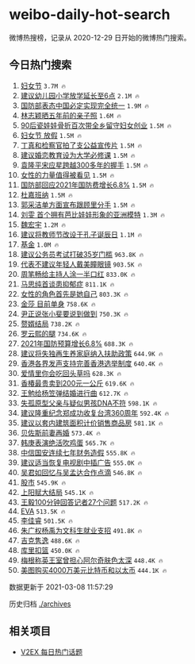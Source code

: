 # weibo-daily-hot-search

微博热搜榜，记录从 2020-12-29 日开始的微博热门搜索。

## 今日热门搜索

<!-- BEGIN -->

1. [妇女节](https://s.weibo.com/weibo?q=%23%E5%A6%87%E5%A5%B3%E8%8A%82%23&Refer=top) `3.7M 🔥`
1. [建议幼儿园小学放学延长至6点](https://s.weibo.com/weibo?q=%23%E5%BB%BA%E8%AE%AE%E5%B9%BC%E5%84%BF%E5%9B%AD%E5%B0%8F%E5%AD%A6%E6%94%BE%E5%AD%A6%E5%BB%B6%E9%95%BF%E8%87%B36%E7%82%B9%23&Refer=top) `2.1M 🔥`
1. [国防部表态中国必定实现完全统一](https://s.weibo.com/weibo?q=%23%E5%9B%BD%E9%98%B2%E9%83%A8%E8%A1%A8%E6%80%81%E4%B8%AD%E5%9B%BD%E5%BF%85%E5%AE%9A%E5%AE%9E%E7%8E%B0%E5%AE%8C%E5%85%A8%E7%BB%9F%E4%B8%80%23&Refer=top) `1.9M 🔥`
1. [林志颖晒五年前的亲子照](https://s.weibo.com/weibo?q=%23%E6%9E%97%E5%BF%97%E9%A2%96%E6%99%92%E4%BA%94%E5%B9%B4%E5%89%8D%E7%9A%84%E4%BA%B2%E5%AD%90%E7%85%A7%23&Refer=top) `1.6M 🔥`
1. [90后瓷娃娃骨折百次带全乡留守妇女创业](https://s.weibo.com/weibo?q=90%E5%90%8E%E7%93%B7%E5%A8%83%E5%A8%83%E9%AA%A8%E6%8A%98%E7%99%BE%E6%AC%A1%E5%B8%A6%E5%85%A8%E4%B9%A1%E7%95%99%E5%AE%88%E5%A6%87%E5%A5%B3%E5%88%9B%E4%B8%9A&Refer=top) `1.5M 🔥`
1. [妇女节 放假](https://s.weibo.com/weibo?q=%E5%A6%87%E5%A5%B3%E8%8A%82%20%E6%94%BE%E5%81%87&Refer=top) `1.5M 🔥`
1. [丁真和检察官拍了支公益宣传片](https://s.weibo.com/weibo?q=%23%E4%B8%81%E7%9C%9F%E5%92%8C%E6%A3%80%E5%AF%9F%E5%AE%98%E6%8B%8D%E4%BA%86%E6%94%AF%E5%85%AC%E7%9B%8A%E5%AE%A3%E4%BC%A0%E7%89%87%23&Refer=top) `1.5M 🔥`
1. [建议婚恋教育设为大学必修课](https://s.weibo.com/weibo?q=%23%E5%BB%BA%E8%AE%AE%E5%A9%9A%E6%81%8B%E6%95%99%E8%82%B2%E8%AE%BE%E4%B8%BA%E5%A4%A7%E5%AD%A6%E5%BF%85%E4%BF%AE%E8%AF%BE%23&Refer=top) `1.5M 🔥`
1. [袁隆平宋应星跨越300多年的握手](https://s.weibo.com/weibo?q=%23%E8%A2%81%E9%9A%86%E5%B9%B3%E5%AE%8B%E5%BA%94%E6%98%9F%E8%B7%A8%E8%B6%8A300%E5%A4%9A%E5%B9%B4%E7%9A%84%E6%8F%A1%E6%89%8B%23&Refer=top) `1.5M 🔥`
1. [女性的力量值得被看见](https://s.weibo.com/weibo?q=%23%E5%A5%B3%E6%80%A7%E7%9A%84%E5%8A%9B%E9%87%8F%E5%80%BC%E5%BE%97%E8%A2%AB%E7%9C%8B%E8%A7%81%23&Refer=top) `1.5M 🔥`
1. [国防部回应2021年国防费增长6.8%](https://s.weibo.com/weibo?q=%23%E5%9B%BD%E9%98%B2%E9%83%A8%E5%9B%9E%E5%BA%942021%E5%B9%B4%E5%9B%BD%E9%98%B2%E8%B4%B9%E5%A2%9E%E9%95%BF6.8%25%23&Refer=top) `1.5M 🔥`
1. [杜嘉班纳](https://s.weibo.com/weibo?q=%E6%9D%9C%E5%98%89%E7%8F%AD%E7%BA%B3&Refer=top) `1.5M 🔥`
1. [郭采洁单方面宣布跟顾里分手](https://s.weibo.com/weibo?q=%E9%83%AD%E9%87%87%E6%B4%81%E5%8D%95%E6%96%B9%E9%9D%A2%E5%AE%A3%E5%B8%83%E8%B7%9F%E9%A1%BE%E9%87%8C%E5%88%86%E6%89%8B&Refer=top) `1.5M 🔥`
1. [刘雯 首个拥有芭比娃娃形象的亚洲模特](https://s.weibo.com/weibo?q=%E5%88%98%E9%9B%AF%20%E9%A6%96%E4%B8%AA%E6%8B%A5%E6%9C%89%E8%8A%AD%E6%AF%94%E5%A8%83%E5%A8%83%E5%BD%A2%E8%B1%A1%E7%9A%84%E4%BA%9A%E6%B4%B2%E6%A8%A1%E7%89%B9&Refer=top) `1.3M 🔥`
1. [魏宏宇](https://s.weibo.com/weibo?q=%E9%AD%8F%E5%AE%8F%E5%AE%87&Refer=top) `1.2M 🔥`
1. [建议将教师节改设于孔子诞辰日](https://s.weibo.com/weibo?q=%23%E5%BB%BA%E8%AE%AE%E5%B0%86%E6%95%99%E5%B8%88%E8%8A%82%E6%94%B9%E8%AE%BE%E4%BA%8E%E5%AD%94%E5%AD%90%E8%AF%9E%E8%BE%B0%E6%97%A5%23&Refer=top) `1.1M 🔥`
1. [基金](https://s.weibo.com/weibo?q=%E5%9F%BA%E9%87%91&Refer=top) `1.0M 🔥`
1. [建议公务员考试打破35岁门槛](https://s.weibo.com/weibo?q=%23%E5%BB%BA%E8%AE%AE%E5%85%AC%E5%8A%A1%E5%91%98%E8%80%83%E8%AF%95%E6%89%93%E7%A0%B435%E5%B2%81%E9%97%A8%E6%A7%9B%23&Refer=top) `963.8K 🔥`
1. [代表不建议年轻人戴美瞳眼镜](https://s.weibo.com/weibo?q=%23%E4%BB%A3%E8%A1%A8%E4%B8%8D%E5%BB%BA%E8%AE%AE%E5%B9%B4%E8%BD%BB%E4%BA%BA%E6%88%B4%E7%BE%8E%E7%9E%B3%E7%9C%BC%E9%95%9C%23&Refer=top) `903.5K 🔥`
1. [周笔畅给主持人涂一半口红](https://s.weibo.com/weibo?q=%23%E5%91%A8%E7%AC%94%E7%95%85%E7%BB%99%E4%B8%BB%E6%8C%81%E4%BA%BA%E6%B6%82%E4%B8%80%E5%8D%8A%E5%8F%A3%E7%BA%A2%23&Refer=top) `833.0K 🔥`
1. [马思纯首谈患抑郁症](https://s.weibo.com/weibo?q=%E9%A9%AC%E6%80%9D%E7%BA%AF%E9%A6%96%E8%B0%88%E6%82%A3%E6%8A%91%E9%83%81%E7%97%87&Refer=top) `811.1K 🔥`
1. [女性的角色首先是她自己](https://s.weibo.com/weibo?q=%23%E5%A5%B3%E6%80%A7%E7%9A%84%E8%A7%92%E8%89%B2%E9%A6%96%E5%85%88%E6%98%AF%E5%A5%B9%E8%87%AA%E5%B7%B1%23&Refer=top) `803.3K 🔥`
1. [金莎 目前单身](https://s.weibo.com/weibo?q=%E9%87%91%E8%8E%8E%20%E7%9B%AE%E5%89%8D%E5%8D%95%E8%BA%AB&Refer=top) `758.6K 🔥`
1. [尹正说张小斐要说到做到](https://s.weibo.com/weibo?q=%23%E5%B0%B9%E6%AD%A3%E8%AF%B4%E5%BC%A0%E5%B0%8F%E6%96%90%E8%A6%81%E8%AF%B4%E5%88%B0%E5%81%9A%E5%88%B0%23&Refer=top) `750.3K 🔥`
1. [赘婿结局](https://s.weibo.com/weibo?q=%23%E8%B5%98%E5%A9%BF%E7%BB%93%E5%B1%80%23&Refer=top) `738.2K 🔥`
1. [罗云熙的腿](https://s.weibo.com/weibo?q=%23%E7%BD%97%E4%BA%91%E7%86%99%E7%9A%84%E8%85%BF%23&Refer=top) `734.6K 🔥`
1. [2021年国防预算增长6.8%](https://s.weibo.com/weibo?q=2021%E5%B9%B4%E5%9B%BD%E9%98%B2%E9%A2%84%E7%AE%97%E5%A2%9E%E9%95%BF6.8%25&Refer=top) `688.3K 🔥`
1. [建议将失独再生养家庭纳入扶助政策](https://s.weibo.com/weibo?q=%23%E5%BB%BA%E8%AE%AE%E5%B0%86%E5%A4%B1%E7%8B%AC%E5%86%8D%E7%94%9F%E5%85%BB%E5%AE%B6%E5%BA%AD%E7%BA%B3%E5%85%A5%E6%89%B6%E5%8A%A9%E6%94%BF%E7%AD%96%23&Refer=top) `644.9K 🔥`
1. [香港各界发声支持完善香港选举制度](https://s.weibo.com/weibo?q=%23%E9%A6%99%E6%B8%AF%E5%90%84%E7%95%8C%E5%8F%91%E5%A3%B0%E6%94%AF%E6%8C%81%E5%AE%8C%E5%96%84%E9%A6%99%E6%B8%AF%E9%80%89%E4%B8%BE%E5%88%B6%E5%BA%A6%23&Refer=top) `640.4K 🔥`
1. [爱情里你会吃回头草吗](https://s.weibo.com/weibo?q=%23%E7%88%B1%E6%83%85%E9%87%8C%E4%BD%A0%E4%BC%9A%E5%90%83%E5%9B%9E%E5%A4%B4%E8%8D%89%E5%90%97%23&Refer=top) `628.3K 🔥`
1. [香椿最贵卖到200元一公斤](https://s.weibo.com/weibo?q=%23%E9%A6%99%E6%A4%BF%E6%9C%80%E8%B4%B5%E5%8D%96%E5%88%B0200%E5%85%83%E4%B8%80%E5%85%AC%E6%96%A4%23&Refer=top) `619.6K 🔥`
1. [王勉给杨笠弹结婚进行曲](https://s.weibo.com/weibo?q=%23%E7%8E%8B%E5%8B%89%E7%BB%99%E6%9D%A8%E7%AC%A0%E5%BC%B9%E7%BB%93%E5%A9%9A%E8%BF%9B%E8%A1%8C%E6%9B%B2%23&Refer=top) `612.7K 🔥`
1. [失孤原型父亲与疑似男孩DNA不符](https://s.weibo.com/weibo?q=%23%E5%A4%B1%E5%AD%A4%E5%8E%9F%E5%9E%8B%E7%88%B6%E4%BA%B2%E4%B8%8E%E7%96%91%E4%BC%BC%E7%94%B7%E5%AD%A9DNA%E4%B8%8D%E7%AC%A6%23&Refer=top) `598.1K 🔥`
1. [建议隆重纪念郑成功收复台湾360周年](https://s.weibo.com/weibo?q=%23%E5%BB%BA%E8%AE%AE%E9%9A%86%E9%87%8D%E7%BA%AA%E5%BF%B5%E9%83%91%E6%88%90%E5%8A%9F%E6%94%B6%E5%A4%8D%E5%8F%B0%E6%B9%BE360%E5%91%A8%E5%B9%B4%23&Refer=top) `592.4K 🔥`
1. [建议以套内建筑面积计价销售商品房](https://s.weibo.com/weibo?q=%23%E5%BB%BA%E8%AE%AE%E4%BB%A5%E5%A5%97%E5%86%85%E5%BB%BA%E7%AD%91%E9%9D%A2%E7%A7%AF%E8%AE%A1%E4%BB%B7%E9%94%80%E5%94%AE%E5%95%86%E5%93%81%E6%88%BF%23&Refer=top) `581.1K 🔥`
1. [贝佐斯前妻再婚](https://s.weibo.com/weibo?q=%E8%B4%9D%E4%BD%90%E6%96%AF%E5%89%8D%E5%A6%BB%E5%86%8D%E5%A9%9A&Refer=top) `573.4K 🔥`
1. [韩庚表演绝活吹鸡蛋](https://s.weibo.com/weibo?q=%E9%9F%A9%E5%BA%9A%E8%A1%A8%E6%BC%94%E7%BB%9D%E6%B4%BB%E5%90%B9%E9%B8%A1%E8%9B%8B&Refer=top) `565.7K 🔥`
1. [中信国安连续七年财务造假](https://s.weibo.com/weibo?q=%E4%B8%AD%E4%BF%A1%E5%9B%BD%E5%AE%89%E8%BF%9E%E7%BB%AD%E4%B8%83%E5%B9%B4%E8%B4%A2%E5%8A%A1%E9%80%A0%E5%81%87&Refer=top) `555.8K 🔥`
1. [建议适当恢复电视剧中插广告](https://s.weibo.com/weibo?q=%23%E5%BB%BA%E8%AE%AE%E9%80%82%E5%BD%93%E6%81%A2%E5%A4%8D%E7%94%B5%E8%A7%86%E5%89%A7%E4%B8%AD%E6%8F%92%E5%B9%BF%E5%91%8A%23&Refer=top) `555.0K 🔥`
1. [吴君如回忆与吴孟达合作点滴](https://s.weibo.com/weibo?q=%E5%90%B4%E5%90%9B%E5%A6%82%E5%9B%9E%E5%BF%86%E4%B8%8E%E5%90%B4%E5%AD%9F%E8%BE%BE%E5%90%88%E4%BD%9C%E7%82%B9%E6%BB%B4&Refer=top) `546.8K 🔥`
1. [股市](https://s.weibo.com/weibo?q=%E8%82%A1%E5%B8%82&Refer=top) `545.9K 🔥`
1. [上阳赋大结局](https://s.weibo.com/weibo?q=%23%E4%B8%8A%E9%98%B3%E8%B5%8B%E5%A4%A7%E7%BB%93%E5%B1%80%23&Refer=top) `545.1K 🔥`
1. [王毅100分钟回答记者27个问题](https://s.weibo.com/weibo?q=%23%E7%8E%8B%E6%AF%85100%E5%88%86%E9%92%9F%E5%9B%9E%E7%AD%94%E8%AE%B0%E8%80%8527%E4%B8%AA%E9%97%AE%E9%A2%98%23&Refer=top) `517.2K 🔥`
1. [EVA](https://s.weibo.com/weibo?q=EVA&Refer=top) `513.5K 🔥`
1. [李佳睿](https://s.weibo.com/weibo?q=%E6%9D%8E%E4%BD%B3%E7%9D%BF&Refer=top) `501.5K 🔥`
1. [朱广权杨禹为文科生就业支招](https://s.weibo.com/weibo?q=%23%E6%9C%B1%E5%B9%BF%E6%9D%83%E6%9D%A8%E7%A6%B9%E4%B8%BA%E6%96%87%E7%A7%91%E7%94%9F%E5%B0%B1%E4%B8%9A%E6%94%AF%E6%8B%9B%23&Refer=top) `491.8K 🔥`
1. [吉克隽逸](https://s.weibo.com/weibo?q=%E5%90%89%E5%85%8B%E9%9A%BD%E9%80%B8&Refer=top) `488.6K 🔥`
1. [库里扣篮](https://s.weibo.com/weibo?q=%E5%BA%93%E9%87%8C%E6%89%A3%E7%AF%AE&Refer=top) `450.0K 🔥`
1. [梅根称英王室曾担心阿尔奇肤色太深](https://s.weibo.com/weibo?q=%E6%A2%85%E6%A0%B9%E7%A7%B0%E8%8B%B1%E7%8E%8B%E5%AE%A4%E6%9B%BE%E6%8B%85%E5%BF%83%E9%98%BF%E5%B0%94%E5%A5%87%E8%82%A4%E8%89%B2%E5%A4%AA%E6%B7%B1&Refer=top) `448.4K 🔥`
1. [美图购买4000万美元比特币和以太币](https://s.weibo.com/weibo?q=%E7%BE%8E%E5%9B%BE%E8%B4%AD%E4%B9%B04000%E4%B8%87%E7%BE%8E%E5%85%83%E6%AF%94%E7%89%B9%E5%B8%81%E5%92%8C%E4%BB%A5%E5%A4%AA%E5%B8%81&Refer=top) `444.1K 🔥`

数据更新于 2021-03-08 11:57:29

<!-- END -->

历史归档 [./archives](./archives)

## 相关项目

- [V2EX 每日热门话题](https://github.com/boojack/v2ex-daily-hot-topic)
